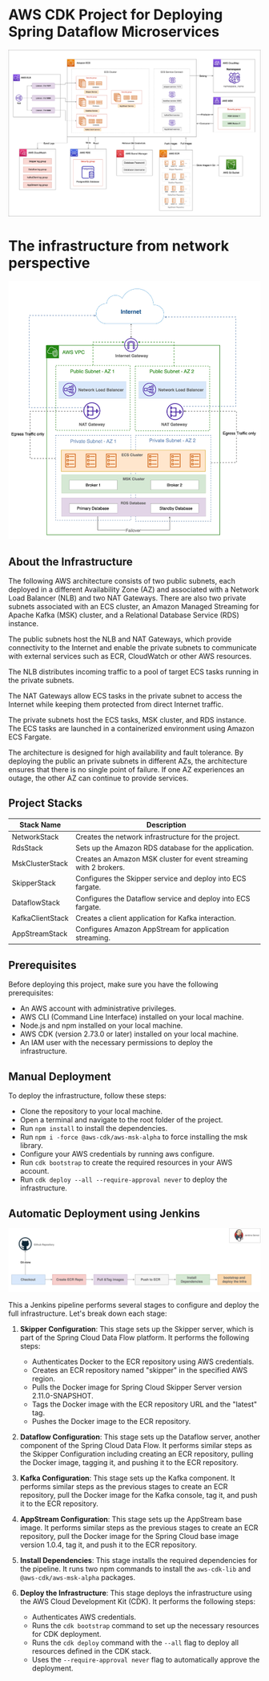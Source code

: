 # AWS CDK Project for Deploying Spring Dataflow Microservices

![Alt text](images/arch1.jpg?raw=true "infra architecture")

# The infrastructure from network perspective

![Alt text](images/arch2.jpg?raw=true "infra architecture")

## About the Infrastructure

The following AWS architecture consists of two public subnets, each deployed in a different Availability Zone (AZ) and associated with a Network Load Balancer (NLB) and two NAT Gateways. There are also two private subnets associated with an ECS cluster, an Amazon Managed Streaming for Apache Kafka (MSK) cluster, and a Relational Database Service (RDS) instance.

The public subnets host the NLB and NAT Gateways, which provide connectivity to the Internet and enable the private subnets to communicate with external services such as ECR, CloudWatch or other AWS resources. 

The NLB distributes incoming traffic to a pool of target ECS tasks running in the private subnets. 

The NAT Gateways allow ECS tasks in the private subnet to access the Internet while keeping them protected from direct Internet traffic.

The private subnets host the ECS tasks, MSK cluster, and RDS instance. The ECS tasks are launched in a containerized environment using Amazon ECS Fargate.

The architecture is designed for high availability and fault tolerance. By deploying the public an private subnets in different AZs, the architecture ensures that there is no single point of failure. If one AZ experiences an outage, the other AZ can continue to provide services.

## Project Stacks

| Stack Name           | Description                                          |
|----------------------|------------------------------------------------------|
| NetworkStack         | Creates the network infrastructure for the project.  |
| RdsStack             | Sets up the Amazon RDS database for the application. |
| MskClusterStack      | Creates an Amazon MSK cluster for event streaming with 2 brokers.   |
| SkipperStack         | Configures the Skipper service and deploy into ECS fargate.  |
| DataflowStack        | Configures the Dataflow service and deploy into ECS fargate.  |
| KafkaClientStack     | Creates a client application for Kafka interaction.  |
| AppStreamStack       | Configures Amazon AppStream for application streaming. |

## Prerequisites

Before deploying this project, make sure you have the following prerequisites:

  * An AWS account with administrative privileges.
  * AWS CLI (Command Line Interface) installed on your local machine.
  * Node.js and npm installed on your local machine.
  * AWS CDK (version 2.73.0 or later) installed on your local machine.
  * An IAM user with the necessary permissions to deploy the infrastructure.


## Manual Deployment

To deploy the infrastructure, follow these steps:

   * Clone the repository to your local machine.
   * Open a terminal and navigate to the root folder of the project.
   * Run `npm install` to install the dependencies.
   * Run `npm i -force @aws-cdk/aws-msk-alpha` to force installing the msk library.
   * Configure your AWS credentials by running aws configure.
   * Run `cdk bootstrap` to create the required resources in your AWS account.
   * Run `cdk deploy --all --require-approval never` to deploy the infrastructure.

## Automatic Deployment using Jenkins

![Alt text](images/infra-pipe.jpg?raw=true "Infra Pipeline")

This a Jenkins pipeline performs several stages to configure and deploy the full infrastructure. Let's break down each stage:

1. **Skipper Configuration**: This stage sets up the Skipper server, which is part of the Spring Cloud Data Flow platform. It performs the following steps:
   - Authenticates Docker to the ECR repository using AWS credentials.
   - Creates an ECR repository named "skipper" in the specified AWS region.
   - Pulls the Docker image for Spring Cloud Skipper Server version 2.11.0-SNAPSHOT.
   - Tags the Docker image with the ECR repository URL and the "latest" tag.
   - Pushes the Docker image to the ECR repository.

2. **Dataflow Configuration**: This stage sets up the Dataflow server, another component of the Spring Cloud Data Flow. It performs similar steps as the Skipper Configuration including creating an ECR repository, pulling the Docker image, tagging it, and pushing it to the ECR repository.

3. **Kafka Configuration**: This stage sets up the Kafka component. It performs similar steps as the previous stages to create an ECR repository, pull the Docker image for the Kafka console, tag it, and push it to the ECR repository.

4. **AppStream Configuration**: This stage sets up the AppStream base image. It performs similar steps as the previous stages to create an ECR repository, pull the Docker image for the Spring Cloud base image version 1.0.4, tag it, and push it to the ECR repository.

5. **Install Dependencies**: This stage installs the required dependencies for the pipeline. It runs two npm commands to install the `aws-cdk-lib` and `@aws-cdk/aws-msk-alpha` packages.

6. **Deploy the Infrastructure**: This stage deploys the infrastructure using the AWS Cloud Development Kit (CDK). It performs the following steps:
   - Authenticates AWS credentials.
   - Runs the `cdk bootstrap` command to set up the necessary resources for CDK deployment.
   - Runs the `cdk deploy` command with the `--all` flag to deploy all resources defined in the CDK stack.
   - Uses the `--require-approval never` flag to automatically approve the deployment.




